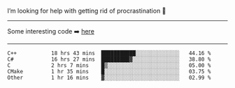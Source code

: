 I’m looking for help with getting rid of procrastination 🤔

-----

Some interesting code :arrow_right: [here](https://github.com/zhen8838/playground)

-----

<!--START_SECTION:waka-->

```text
C++           18 hrs 43 mins  ███████████░░░░░░░░░░░░░░   44.16 %
C#            16 hrs 27 mins  █████████▓░░░░░░░░░░░░░░░   38.80 %
C             2 hrs 7 mins    █▒░░░░░░░░░░░░░░░░░░░░░░░   05.00 %
CMake         1 hr 35 mins    █░░░░░░░░░░░░░░░░░░░░░░░░   03.75 %
Other         1 hr 16 mins    ▓░░░░░░░░░░░░░░░░░░░░░░░░   02.99 %
```

<!--END_SECTION:waka-->

<!--
**zhen8838/zhen8838** is a ✨ _special_ ✨ repository because its `README.md` (this file) appears on your GitHub profile.

Here are some ideas to get you started:

- 🔭 I’m currently working on ...
- 🌱 I’m currently learning ...
- 👯 I’m looking to collaborate on ...
 ...
- 💬 Ask me about ...
- 📫 How to reach me: ...
- 😄 Pronouns: ...
- ⚡ Fun fact: ...
-->
